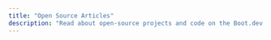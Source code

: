 ```yaml
---
title: "Open Source Articles"
description: "Read about open-source projects and code on the Boot.dev blog"
---
```


